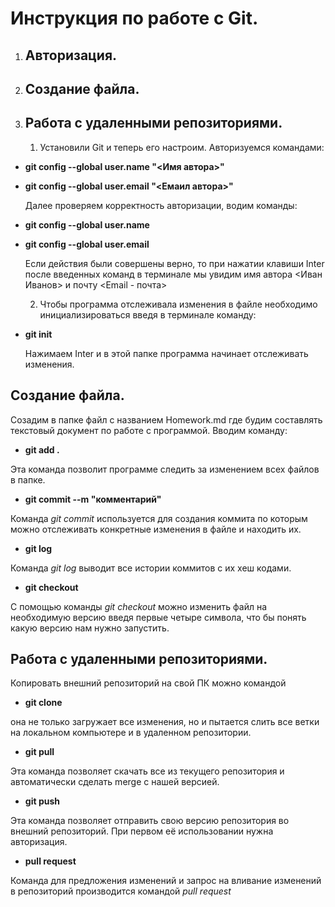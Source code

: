 # Инструкция по работе с Git.

1. ## Авторизация.

2. ## Создание файла.

3. ## Работа с удаленными репозиториями.



   1. Установили Git и теперь его настроим. Авторизуемся командами: 
* **git config --global user.name "<Имя автора>"** 
* **git config --global user.email "<Емаил автора>"**

    Далее проверяем корректность авторизации, водим команды: 
* **git config --global user.name**

* **git config --global user.email** 

  Если действия были совершены верно, то при нажатии клавиши Inter после введенных команд в терминале мы увидим имя автора <Иван Иванов> и почту <Email - почта>

  2. Чтобы программа отслеживала изменения в файле необходимо инициализироваться введя в терминале команду:
* **git init**

  Нажимаем Inter и в этой папке программа начинает отслеживать изменения.

## Создание файла.

Созадим в папке файл с названием Homework.md где будим составлять текстовый документ по работе с программой.
  Вводим команду: 
* **git add .**

Эта команда позволит программе следить за изменением всех файлов в папке.

* **git commit --m "комментарий"** 

Команда *git commit* используется для создания коммита по которым можно отслеживать конкретные изменения в файле и находить их.

* **git log**

Команда *git log* выводит все истории коммитов с их хеш кодами.

* **git checkout**

С помощью команды *git checkout* можно изменить файл на необходимую версию введя первые четыре символа, что бы понять какую версию нам нужно запустить.

## Работа с удаленными репозиториями.

Копировать внешний репозиторий на свой ПК можно командой 

* **git clone**

она не только загружает все изменения, но и пытается слить все ветки на локальном компьютере и в удаленном репозитории.

* **git pull** 

Эта команда позволяет скачать все из текущего репозитория и автоматически сделать merge с нашей версией.

* **git push**

Эта команда позволяет отправить свою версию репозитория во внешний репозиторий. При первом её использовании нужна авторизация.

* **pull request**

Команда для предложения изменений и запрос на вливание изменений в репозиторий производится командой *pull request* 
